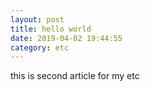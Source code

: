 ```yaml
---
layout: post
title: hello world
date: 2019-04-02 19:44:55
category: etc
---
```


this is second article for my etc
